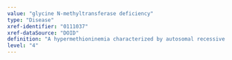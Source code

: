 ```yaml
---
value: "glycine N-methyltransferase deficiency"
type: "Disease"
xref-identifier: "0111037"
xref-dataSource: "DOID"
definition: "A hypermethioninemia characterized by autosomal recessive inheritance of persistent isolated hypermethioninemia without cystathionine beta-synthase deficiency, tyrosinemia type I, or liver disease that has material_basis_in homozygous or compound heterozygous mutation in the GNMT gene on chromosome 6p21."
level: "4"
---
```

